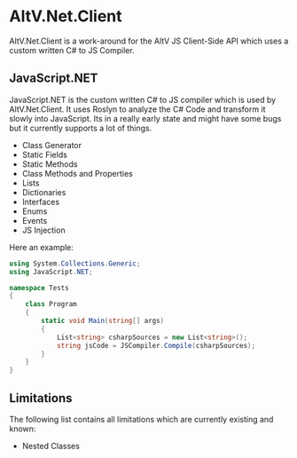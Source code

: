 # AltV.Net.Client
AltV.Net.Client is a work-around for the AltV JS Client-Side API which uses a custom written C# to JS Compiler.

## JavaScript.NET
JavaScript.NET is the custom written C# to JS compiler which is used by AltV.Net.Client. It uses Roslyn to analyze the C# Code and transform it slowly into JavaScript. Its in a really early state and might have some bugs but it currently supports a lot of things.
- Class Generator
- Static Fields
- Static Methods
- Class Methods and Properties
- Lists
- Dictionaries
- Interfaces
- Enums
- Events
- JS Injection

Here an example:
```csharp
using System.Collections.Generic;
using JavaScript.NET;

namespace Tests
{
    class Program
    {
        static void Main(string[] args)
        {
            List<string> csharpSources = new List<string>();
            string jsCode = JSCompiler.Compile(csharpSources);
        }
    }
}

```

## Limitations
The following list contains all limitations which are currently existing and known:
- Nested Classes